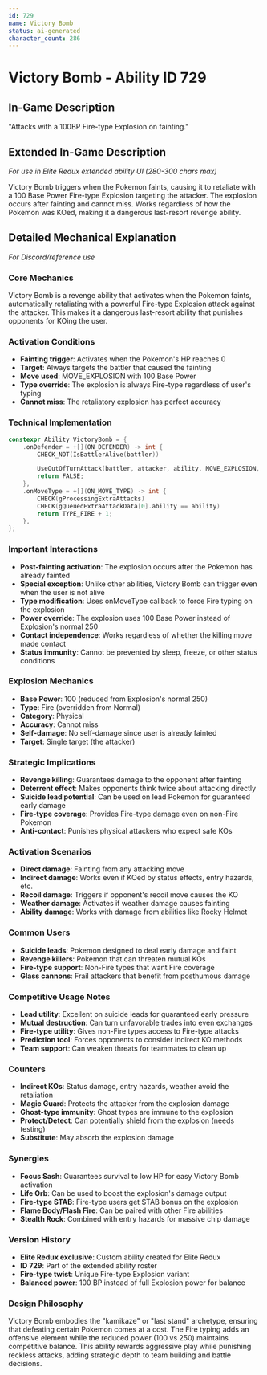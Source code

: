 ```yaml
---
id: 729
name: Victory Bomb
status: ai-generated
character_count: 286
---
```


# Victory Bomb - Ability ID 729

## In-Game Description
"Attacks with a 100BP Fire-type Explosion on fainting."

## Extended In-Game Description
*For use in Elite Redux extended ability UI (280-300 chars max)*

Victory Bomb triggers when the Pokemon faints, causing it to retaliate with a 100 Base Power Fire-type Explosion targeting the attacker. The explosion occurs after fainting and cannot miss. Works regardless of how the Pokemon was KOed, making it a dangerous last-resort revenge ability.

## Detailed Mechanical Explanation
*For Discord/reference use*

### Core Mechanics
Victory Bomb is a revenge ability that activates when the Pokemon faints, automatically retaliating with a powerful Fire-type Explosion attack against the attacker. This makes it a dangerous last-resort ability that punishes opponents for KOing the user.

### Activation Conditions
- **Fainting trigger**: Activates when the Pokemon's HP reaches 0
- **Target**: Always targets the battler that caused the fainting
- **Move used**: MOVE_EXPLOSION with 100 Base Power
- **Type override**: The explosion is always Fire-type regardless of user's typing
- **Cannot miss**: The retaliatory explosion has perfect accuracy

### Technical Implementation
```c
constexpr Ability VictoryBomb = {
    .onDefender = +[](ON_DEFENDER) -> int {
        CHECK_NOT(IsBattlerAlive(battler))

        UseOutOfTurnAttack(battler, attacker, ability, MOVE_EXPLOSION, 100);
        return FALSE;
    },
    .onMoveType = +[](ON_MOVE_TYPE) -> int {
        CHECK(gProcessingExtraAttacks)
        CHECK(gQueuedExtraAttackData[0].ability == ability)
        return TYPE_FIRE + 1;
    },
};
```

### Important Interactions
- **Post-fainting activation**: The explosion occurs after the Pokemon has already fainted
- **Special exception**: Unlike other abilities, Victory Bomb can trigger even when the user is not alive
- **Type modification**: Uses onMoveType callback to force Fire typing on the explosion
- **Power override**: The explosion uses 100 Base Power instead of Explosion's normal 250
- **Contact independence**: Works regardless of whether the killing move made contact
- **Status immunity**: Cannot be prevented by sleep, freeze, or other status conditions

### Explosion Mechanics
- **Base Power**: 100 (reduced from Explosion's normal 250)
- **Type**: Fire (overridden from Normal)
- **Category**: Physical
- **Accuracy**: Cannot miss
- **Self-damage**: No self-damage since user is already fainted
- **Target**: Single target (the attacker)

### Strategic Implications
- **Revenge killing**: Guarantees damage to the opponent after fainting
- **Deterrent effect**: Makes opponents think twice about attacking directly
- **Suicide lead potential**: Can be used on lead Pokemon for guaranteed early damage
- **Fire-type coverage**: Provides Fire-type damage even on non-Fire Pokemon
- **Anti-contact**: Punishes physical attackers who expect safe KOs

### Activation Scenarios
- **Direct damage**: Fainting from any attacking move
- **Indirect damage**: Works even if KOed by status effects, entry hazards, etc.
- **Recoil damage**: Triggers if opponent's recoil move causes the KO
- **Weather damage**: Activates if weather damage causes fainting
- **Ability damage**: Works with damage from abilities like Rocky Helmet

### Common Users
- **Suicide leads**: Pokemon designed to deal early damage and faint
- **Revenge killers**: Pokemon that can threaten mutual KOs
- **Fire-type support**: Non-Fire types that want Fire coverage
- **Glass cannons**: Frail attackers that benefit from posthumous damage

### Competitive Usage Notes
- **Lead utility**: Excellent on suicide leads for guaranteed early pressure
- **Mutual destruction**: Can turn unfavorable trades into even exchanges
- **Fire-type utility**: Gives non-Fire types access to Fire-type attacks
- **Prediction tool**: Forces opponents to consider indirect KO methods
- **Team support**: Can weaken threats for teammates to clean up

### Counters
- **Indirect KOs**: Status damage, entry hazards, weather avoid the retaliation
- **Magic Guard**: Protects the attacker from the explosion damage
- **Ghost-type immunity**: Ghost types are immune to the explosion
- **Protect/Detect**: Can potentially shield from the explosion (needs testing)
- **Substitute**: May absorb the explosion damage

### Synergies
- **Focus Sash**: Guarantees survival to low HP for easy Victory Bomb activation
- **Life Orb**: Can be used to boost the explosion's damage output
- **Fire-type STAB**: Fire-type users get STAB bonus on the explosion
- **Flame Body/Flash Fire**: Can be paired with other Fire abilities
- **Stealth Rock**: Combined with entry hazards for massive chip damage

### Version History
- **Elite Redux exclusive**: Custom ability created for Elite Redux
- **ID 729**: Part of the extended ability roster
- **Fire-type twist**: Unique Fire-type Explosion variant
- **Balanced power**: 100 BP instead of full Explosion power for balance

### Design Philosophy
Victory Bomb embodies the "kamikaze" or "last stand" archetype, ensuring that defeating certain Pokemon comes at a cost. The Fire typing adds an offensive element while the reduced power (100 vs 250) maintains competitive balance. This ability rewards aggressive play while punishing reckless attacks, adding strategic depth to team building and battle decisions.